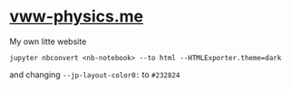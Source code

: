 # [vww-physics.me](http://vww-physics.me/)
My own litte website
```
jupyter nbconvert <nb-notebook> --to html --HTMLExporter.theme=dark
```
and changing `--jp-layout-color0:` to `#232824`